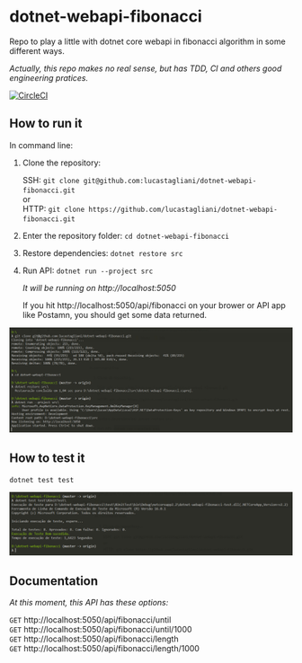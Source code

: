 dotnet-webapi-fibonacci
===

Repo to play a little with dotnet core webapi in fibonacci algorithm in some different ways.

_Actually, this repo makes no real sense, but has TDD, CI and others good engineering pratices._

[![CircleCI](https://circleci.com/gh/lucastagliani/dotnet-webapi-fibonacci.svg?style=svg)](https://circleci.com/gh/lucastagliani/dotnet-webapi-fibonacci)


## How to run it

In command line:

1. Clone the repository: 

    SSH: `git clone git@github.com:lucastagliani/dotnet-webapi-fibonacci.git`  
    or  
    HTTP: `git clone https://github.com/lucastagliani/dotnet-webapi-fibonacci.git`

2. Enter the repository folder: `cd dotnet-webapi-fibonacci`

3. Restore dependencies: `dotnet restore src`

4. Run API: `dotnet run --project src`

    _It will be running on http://localhost:5050_

    If you hit http://localhost:5050/api/fibonacci on your brower or API app like Postamn, you should get some data returned. 

![Image](how-to-run-it.png "How to run it")

## How to test it 

`dotnet test test`

![Image](how-to-test-it.png "How to test it")

## Documentation

_At this moment, this API has these options:_

`GET` http://localhost:5050/api/fibonacci/until  
`GET` http://localhost:5050/api/fibonacci/until/1000  
`GET` http://localhost:5050/api/fibonacci/length  
`GET` http://localhost:5050/api/fibonacci/length/1000  


